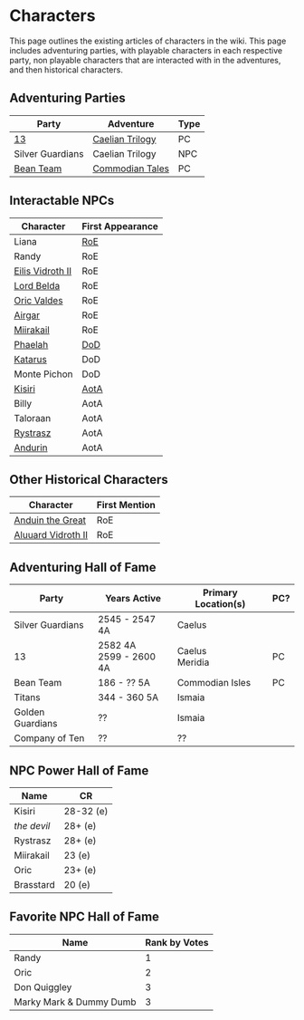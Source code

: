 # Characters

This page outlines the existing articles of characters in the wiki. This page includes adventuring parties, with playable characters in each respective party, non playable characters that are interacted with in the adventures, and then historical characters.

## Adventuring Parties

| Party | Adventure | Type |
| - | - | - |
| [13](13/13.md) | [Caelian Trilogy](../Campaigns/caelian_trilogy.md) | PC |
| Silver Guardians | Caelian Trilogy | NPC |
| [Bean Team](bean_team/bean_team.md) | [Commodian Tales](../Campaigns/commodian_tales.md) | PC |

## Interactable NPCs

| Character | First Appearance |
| - | - |
| Liana [](TODO) | [RoE](../Campaigns/caelian_trilogy.md#rise-of-ebrihan) |
| Randy [](TODO) | RoE |
| [Eilis Vidroth II](eilis_vidroth.md) | RoE |
| [Lord Belda](saywin_belda.md) | RoE |
| [Oric Valdes](oric_valdes.md) | RoE |
| [Airgar](airgar.md) | RoE |
| [Miirakail](miirakail.md) | RoE |
| [Phaelah](phaelah.md) | [DoD](../Campaigns/caelian_trilogy.md#death-of-a-dragon) |
| [Katarus](katarus.md) | DoD |
| Monte Pichon [](TODO) | DoD |
| [Kisiri](kisiri.md) | [AotA](../Campaigns/caelian_trilogy.md#ascension-of-the-ancient) |
| Billy [](TODO) | AotA
| Taloraan [](TODO) | AotA |
| [Rystrasz](rystrasz.md) | AotA |
| [Andurin](andurin.md) | AotA |

## Other Historical Characters

| Character | First Mention |
| - | - |
| [Anduin the Great](anduin_the_great.md) | RoE |
| [Aluuard Vidroth II](aluuard_vidroth.md) | RoE |

## Adventuring Hall of Fame

| Party | Years Active | Primary Location(s) | PC? |
| - | - | - | - |
| Silver Guardians | 2545 - 2547 4A | Caelus |
| 13 | 2582 4A<br>2599 - 2600 4A | Caelus<br>Meridia | PC |
| Bean Team | 186 - ?? 5A | Commodian Isles | PC |
| Titans | 344 - 360 5A | Ismaia |
| Golden Guardians | ?? | Ismaia |
| Company of Ten | ?? | ?? |

## NPC Power Hall of Fame

| Name | CR |
| - | - |
| Kisiri | 28-32 (e) |
| *the devil* | 28+ (e) |
| Rystrasz | 28+ (e) |
| Miirakail | 23 (e) |
| Oric | 23+ (e) |
| Brasstard | 20 (e) |

## Favorite NPC Hall of Fame

| Name | Rank by Votes |
| - | - |
| Randy | 1 |
| Oric | 2 |
| Don Quiggley | 3 |
| Marky Mark & Dummy Dumb | 3 |
